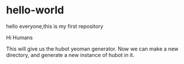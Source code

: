 # hello-world
hello everyone,this is my first repository

Hi Humans

This will give us the hubot yeoman generator. Now we can make a new directory, and generate a new instance of hubot in it.
